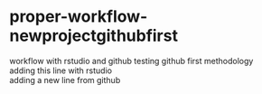 # proper-workflow-newprojectgithubfirst
workflow with rstudio and github testing github first methodology <br />
adding this line with rstudio <br />
adding a new line from github

